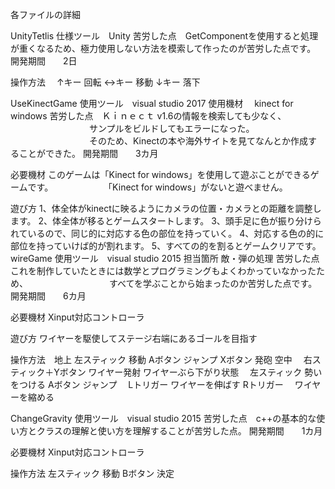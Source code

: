 各ファイルの詳細

UnityTetlis
   仕様ツール　Unity
   苦労した点　GetComponentを使用すると処理が重くなるため、極力使用しない方法を模索して作ったのが苦労した点です。
   開発期間　　2日

   操作方法　  ↑キー   回転
              ↔キー   移動
              ↓キー   落下

UseKinectGame
   使用ツール　visual studio 2017
   使用機材　 kinect for windows
   苦労した点　Ｋｉｎｅｃｔ v1.6の情報を検索しても少なく、
　　　　　　　　　サンプルをビルドしてもエラーになった。
　　　　　　　　　そのため、Kinectの本や海外サイトを見てなんとか作成することができた。
   開発期間　　3カ月
   
   必要機材  このゲームは「Kinect for windows」を使用して遊ぶことができるゲームです。
   　　　　　　「Kinect for windows」がないと遊べません。
   
   遊び方     1、体全体がkinectに映るようにカメラの位置・カメラとの距離を調整します。
             2、体全体が移るとゲームスタートします。
             3、頭手足に色が振り分けられているので、同じ的に対応する色の部位を持っていく。
             4、対応する色の的に部位を持っていけば的が割れます。
             5、すべての的を割るとゲームクリアです。
wireGame
   使用ツール　visual studio 2015
   担当箇所    敵・弾の処理
   苦労した点　これを制作していたときには数学とプログラミングもよくわかっていなかったため、
　　　　　　　　　すべてを学ぶことから始まったのか苦労した点です。
   開発期間　　6カ月   
   
   必要機材    Xinput対応コントローラ
   
   遊び方     ワイヤーを駆使してステージ右端にあるゴールを目指す
   
   操作方法　地上
             左スティック  移動
             Aボタン      ジャンプ
             Xボタン      発砲
           空中
           　右スティック＋Yボタン ワイヤー発射
           ワイヤーぶら下がり状態
           　左スティック  勢いをつける 
             Aボタン      ジャンプ
           　Lトリガー    ワイヤーを伸ばす
             Rトリガー   　ワイヤーを縮める
   

ChangeGravity
   使用ツール　visual studio 2015
   苦労した点　c++の基本的な使い方とクラスの理解と使い方を理解することが苦労した点。
   開発期間　　1カ月
   
   必要機材   Xinput対応コントローラ

   操作方法   左スティック  移動
             Bボタン      決定
